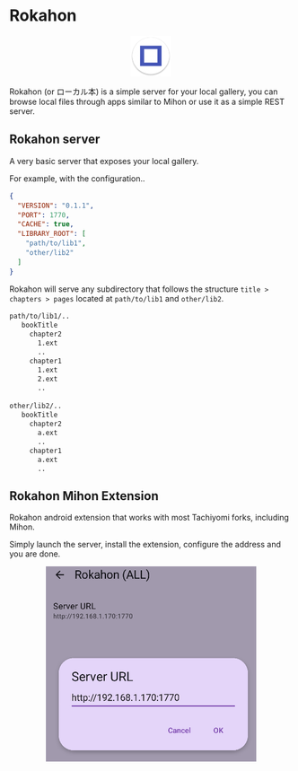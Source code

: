 # Rokahon

<p align="center">
  <img src="misc/res/mipmap-hdpi/ic_launcher.png">
</p>

Rokahon (or ローカル本) is a simple server for your local gallery, you can
browse local files through apps similar to Mihon or use it as a simple REST
server.

## Rokahon server

A very basic server that exposes your local gallery.

For example, with the configuration..

```json
{
  "VERSION": "0.1.1",
  "PORT": 1770,
  "CACHE": true,
  "LIBRARY_ROOT": [
    "path/to/lib1",
    "other/lib2"
  ]
}
```

Rokahon will serve any subdirectory that follows the structure
`title > chapters > pages` located at `path/to/lib1` and `other/lib2`.

```
path/to/lib1/..
   bookTitle
     chapter2
       1.ext
       ..
     chapter1
       1.ext
       2.ext
       ..

other/lib2/..
   bookTitle
     chapter2
       a.ext
       ..
     chapter1
       a.ext
       ..
```

## Rokahon Mihon Extension

Rokahon android extension that works with most Tachiyomi forks, including Mihon.

Simply launch the server, install the extension, configure the address and you
are done.

<p align="center">
  <img src="misc/address_screenshot.bmp">
</p>
